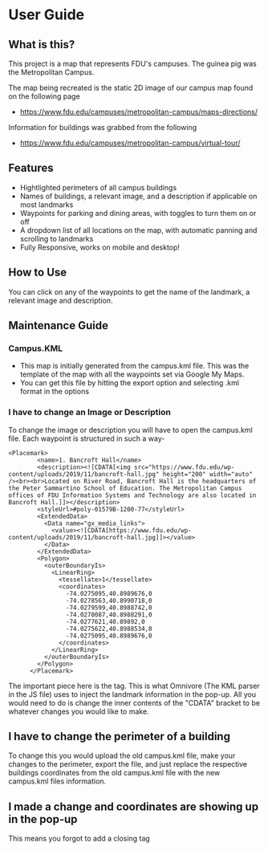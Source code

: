 # User Guide

## What is this?
This project is a map that represents FDU's campuses. The guinea pig was the Metropolitan Campus. 

The map being recreated is the static 2D image of our campus map found on the following page
- https://www.fdu.edu/campuses/metropolitan-campus/maps-directions/

Information for buildings was grabbed from the following
- https://www.fdu.edu/campuses/metropolitan-campus/virtual-tour/

## Features
- Hightlighted perimeters of all campus buildings
- Names of buildings, a relevant image, and a description if applicable on most landmarks
- Waypoints for parking and dining areas, with toggles to turn them on or off
- A dropdown list of all locations on the map, with automatic panning and scrolling to landmarks
- Fully Responsive, works on mobile and desktop!

## How to Use
You can click on any of the waypoints to get the name of the landmark, a relevant image and description.

## Maintenance Guide
### Campus.KML
- This map is initially generated from the campus.kml file. This was the template of the map with all the waypoints set via Google My Maps.
- You can get this file by hitting the export option and selecting .kml format in the options

### I have to change an Image or Description
To change the image or description you will have to open the campus.kml file. Each waypoint is structured in such a way-

```
<Placemark>
        <name>1. Bancroft Hall</name>
        <description><![CDATA[<img src="https://www.fdu.edu/wp-content/uploads/2019/11/bancroft-hall.jpg" height="200" width="auto" /><br><br>Located on River Road, Bancroft Hall is the headquarters of the Peter Sammartino School of Education. The Metropolitan Campus offices of FDU Information Systems and Technology are also located in Bancroft Hall.]]></description>
        <styleUrl>#poly-01579B-1200-77</styleUrl>
        <ExtendedData>
          <Data name="gx_media_links">
            <value><![CDATA[https://www.fdu.edu/wp-content/uploads/2019/11/bancroft-hall.jpg]]></value>
          </Data>
        </ExtendedData>
        <Polygon>
          <outerBoundaryIs>
            <LinearRing>
              <tessellate>1</tessellate>
              <coordinates>
                -74.0275095,40.8989676,0
                -74.0278563,40.8990718,0
                -74.0279599,40.8988742,0
                -74.0278087,40.8988291,0
                -74.0277621,40.89892,0
                -74.0275622,40.8988534,0
                -74.0275095,40.8989676,0
              </coordinates>
            </LinearRing>
          </outerBoundaryIs>
        </Polygon>
      </Placemark>
```

The important piece here is the <description> tag. This is what Omnivore (The KML parser in the JS file) uses to inject the landmark information in the pop-up. All you would need to do is change the inner contents of the "CDATA" bracket to be whatever changes you would like to make.

## I have to change the perimeter of a building
To change this you would upload the old campus.kml file, make your changes to the perimeter, export the file, and just replace the respective buildings coordinates from the old campus.kml file with the new campus.kml files information.

## I made a change and coordinates are showing up in the pop-up
This means you forgot to add a closing </description> tag

